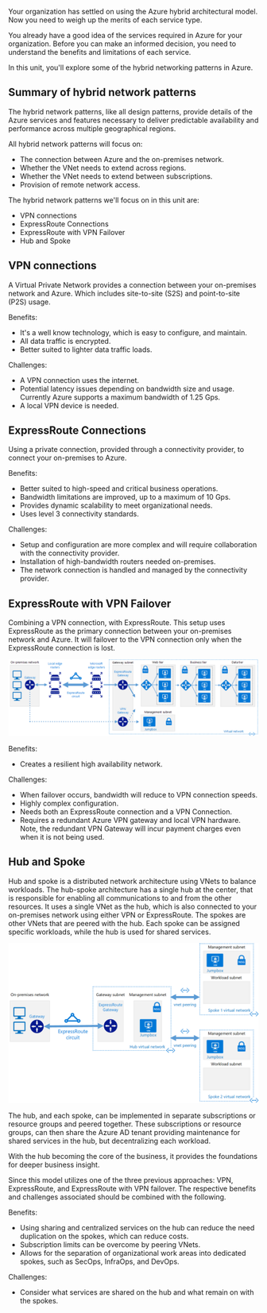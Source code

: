 Your organization has settled on using the Azure hybrid architectural model.  Now you need to weigh up the merits of each service type.

You already have a good idea of the services required in Azure for your organization. Before you can make an informed decision, you need to understand the benefits and limitations of each service.

In this unit, you'll explore some of the hybrid networking patterns in Azure.

## Summary of hybrid network patterns

The hybrid network patterns, like all design patterns, provide details of the Azure services and features necessary to deliver predictable availability and performance across multiple geographical regions.  

All hybrid network patterns will focus on:

- The connection between Azure and the on-premises network.
- Whether the VNet needs to extend across regions.
- Whether the VNet needs to extend between subscriptions.
- Provision of remote network access.

The hybrid network patterns we'll focus on in this unit are:

- VPN connections
- ExpressRoute Connections
- ExpressRoute with VPN Failover
- Hub and Spoke

## VPN connections

A Virtual Private Network provides a connection between your on-premises network and Azure.  Which includes site-to-site (S2S) and point-to-site (P2S) usage.

Benefits:

- It's a well know technology, which is easy to configure, and maintain.
- All data traffic is encrypted.
- Better suited to lighter data traffic loads.

Challenges:

- A VPN connection uses the internet.
- Potential latency issues depending on bandwidth size and usage. Currently Azure supports a maximum bandwidth of 1.25 Gps.
- A local VPN device is needed.

## ExpressRoute Connections

Using a private connection, provided through a connectivity provider, to connect your on-premises to Azure.

Benefits:

- Better suited to high-speed and critical business operations.
- Bandwidth limitations are improved, up to a maximum of 10 Gps.
- Provides dynamic scalability to meet organizational needs.
- Uses level 3 connectivity standards.

Challenges:

- Setup and configuration are more complex and will require collaboration with the connectivity provider.
- Installation of high-bandwidth routers needed on-premises.
- The network connection is handled and managed by the connectivity provider.

## ExpressRoute with VPN Failover

Combining a VPN connection, with ExpressRoute.  This setup uses ExpressRoute as the primary connection between your on-premises network and Azure. It will failover to the VPN connection only when the ExpressRoute connection is lost.

![Image showing hub-spoke architecture](../media/3-expressroute-vpn-failover-architecture.png)

Benefits:

- Creates a resilient high availability network.

Challenges:

- When failover occurs, bandwidth will reduce to VPN connection speeds.
- Highly complex configuration.
- Needs both an ExpressRoute connection and a VPN Connection.
- Requires a redundant Azure VPN gateway and local VPN hardware.   Note, the redundant VPN Gateway will incur payment charges even when it is not being used.

## Hub and Spoke

Hub and spoke is a distributed network architecture using VNets to balance workloads.  The hub-spoke architecture has a single hub at the center, that is responsible for enabling all communications to and from the other resources.  It uses a single VNet as the hub, which is also connected to your on-premises network using either VPN or ExpressRoute.  The spokes are other VNets that are peered with the hub.  Each spoke can be assigned specific workloads, while the hub is used for shared services.

![Image showing hub-spoke architecture](../media/4-hub-spoke-architecture.png)

The hub, and each spoke, can be implemented in separate subscriptions or resource groups and peered together. These subscriptions or resource groups, can then share the Azure AD tenant providing maintenance for shared services in the hub, but decentralizing each workload.

With the hub becoming the core of the business, it provides the foundations for deeper business insight.

Since this model utilizes one of the three previous approaches: VPN, ExpressRoute, and ExpressRoute with VPN failover. The respective benefits and challenges associated should be combined with the following.

Benefits:

- Using sharing and centralized services on the hub can reduce the need duplication on the spokes, which can reduce costs.
- Subscription limits can be overcome by peering VNets.
- Allows for the separation of organizational work areas into dedicated spokes, such as SecOps, InfraOps, and DevOps.

Challenges:

- Consider what services are shared on the hub and what remain on with the spokes.
